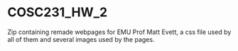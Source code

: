 # COSC231_HW_2
Zip containing remade webpages for EMU Prof Matt Evett, a css file used by all of them and several images used by the pages.
